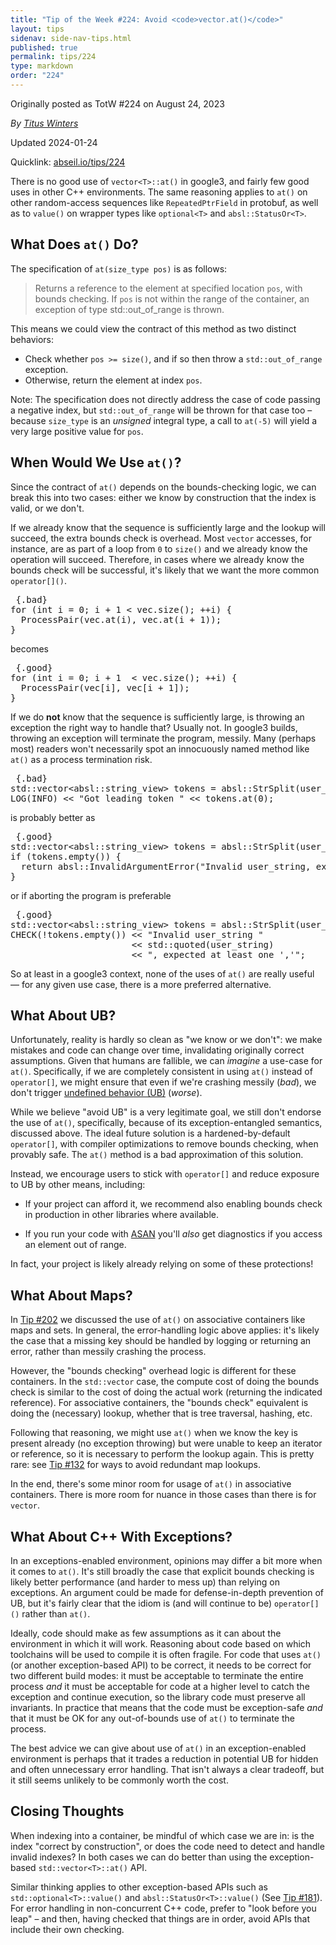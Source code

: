 ```yaml
---
title: "Tip of the Week #224: Avoid <code>vector.at()</code>"
layout: tips
sidenav: side-nav-tips.html
published: true
permalink: tips/224
type: markdown
order: "224"
---
```


Originally posted as TotW #224 on August 24, 2023

*By [Titus Winters](mailto:titus@cs.ucr.edu)*

Updated 2024-01-24

Quicklink: [abseil.io/tips/224](https://abseil.io/tips/224)


There is no good use of `vector<T>::at()` in google3, and fairly few good uses
in other C++ environments. The same reasoning applies to `at()` on other
random-access sequences like `RepeatedPtrField` in protobuf, as well as to
`value()` on wrapper types like `optional<T>` and `absl::StatusOr<T>`.

## What Does <code>at()</code> Do?

The specification of `at(size_type pos)` is as follows:

> Returns a reference to the element at specified location `pos`, with bounds
> checking. If `pos` is not within the range of the container, an exception of
> type std::out_of_range is thrown.

This means we could view the contract of this method as two distinct behaviors:

-   Check whether `pos >= size()`, and if so then throw a `std::out_of_range`
    exception.
-   Otherwise, return the element at index `pos`.

Note: The specification does not directly address the case of code passing a
negative index, but `std::out_of_range` will be thrown for that case too –
because `size_type` is an *unsigned* integral type, a call to `at(-5)` will
yield a very large positive value for `pos`.

## When Would We Use <code>at()</code>?

Since the contract of `at()` depends on the bounds-checking logic, we can break
this into two cases: either we know by construction that the index is valid, or
we don't.

If we already know that the sequence is sufficiently large and the lookup will
succeed, the extra bounds check is overhead. Most `vector` accesses, for
instance, are as part of a loop from `0` to `size()` and we already know the
operation will succeed. Therefore, in cases where we already know the bounds
check will be successful, it's likely that we want the more common
`operator[]()`.

<pre class="prettyprint code"> {.bad}
for (int i = 0; i + 1 &lt; vec.size(); ++i) {
  ProcessPair(vec.at(i), vec.at(i + 1));
}
</pre>

becomes

<pre class="prettyprint code"> {.good}
for (int i = 0; i + 1  &lt; vec.size(); ++i) {
  ProcessPair(vec[i], vec[i + 1]);
}
</pre>

If we do **not** know that the sequence is sufficiently large, is throwing an
exception the right way to handle that? Usually not. In google3 builds, throwing
an exception will terminate the program, messily. Many (perhaps most) readers
won't necessarily spot an innocuously named method like `at()` as a process
termination risk.

<pre class="prettyprint code"> {.bad}
std::vector&lt;absl::string_view&gt; tokens = absl::StrSplit(user_string, ByChar(','));
LOG(INFO) &lt;&lt; "Got leading token " &lt;&lt; tokens.at(0);
</pre>

is probably better as

<pre class="prettyprint code"> {.good}
std::vector&lt;absl::string_view&gt; tokens = absl::StrSplit(user_string, ByChar(','));
if (tokens.empty()) {
  return absl::InvalidArgumentError("Invalid user_string, expected ','");
}
</pre>

or if aborting the program is preferable

<pre class="prettyprint code"> {.good}
std::vector&lt;absl::string_view&gt; tokens = absl::StrSplit(user_string, ByChar(','));
CHECK(!tokens.empty()) &lt;&lt; "Invalid user_string "
                       &lt;&lt; std::quoted(user_string)
                       &lt;&lt; ", expected at least one ','";
</pre>

So at least in a google3 context, none of the uses of `at()` are really useful —
for any given use case, there is a more preferred alternative.

## What About UB?

Unfortunately, reality is hardly so clean as "we know or we don't": we make
mistakes and code can change over time, invalidating originally correct
assumptions. Given that humans are fallible, we can *imagine* a use-case for
`at()`. Specifically, if we are completely consistent in using `at()` instead of
`operator[]`, we might ensure that even if we're crashing messily (*bad*), we
don't trigger [undefined behavior (UB)](/tips/labs/ub-and-you) (*worse*).

While we believe "avoid UB" is a very legitimate goal, we still don't endorse
the use of `at()`, specifically, because of its exception-entangled semantics,
discussed above. The ideal future solution is a hardened-by-default
`operator[]`, with compiler optimizations to remove bounds checking, when
provably safe. The `at()` method is a bad approximation of this solution.

Instead, we encourage users to stick with `operator[]` and reduce exposure to UB
by other means, including:

*   If your project can afford it, we recommend also enabling bounds check in
    production in other libraries where available.

*   If you run your code with [ASAN][asan] you'll *also* get diagnostics if you
    access an element out of range.

In fact, your project is likely already relying on some of these protections!

## What About Maps?

In [Tip #202](/tips/202) we discussed the use of `at()` on associative
containers like maps and sets. In general, the error-handling logic above
applies: it's likely the case that a missing key should be handled by logging or
returning an error, rather than messily crashing the process.

However, the "bounds checking" overhead logic is different for these containers.
In the `std::vector` case, the compute cost of doing the bounds check is similar
to the cost of doing the actual work (returning the indicated reference). For
associative containers, the "bounds check" equivalent is doing the (necessary)
lookup, whether that is tree traversal, hashing, etc.

Following that reasoning, we might use `at()` when we know the key is present
already (no exception throwing) but were unable to keep an iterator or
reference, so it is necessary to perform the lookup again. This is pretty rare:
see [Tip #132](/tips/132) for ways to avoid redundant map lookups.

In the end, there's some minor room for usage of `at()` in associative
containers. There is more room for nuance in those cases than there is for
`vector`.

## What About C++ With Exceptions?

In an exceptions-enabled environment, opinions may differ a bit more when it
comes to `at()`. It's still broadly the case that explicit bounds checking is
likely better performance (and harder to mess up) than relying on exceptions. An
argument could be made for defense-in-depth prevention of UB, but it's fairly
clear that the idiom is (and will continue to be) `operator[]()` rather than
`at()`.

Ideally, code should make as few assumptions as it can about the environment in
which it will work. Reasoning about code based on which toolchains will be used
to compile it is often fragile. For code that uses `at()` (or another
exception-based API) to be correct, it needs to be correct for two different
build modes: it must be acceptable to terminate the entire process *and* it must
be acceptable for code at a higher level to catch the exception and continue
execution, so the library code must preserve all invariants. In practice that
means that the code must be exception-safe *and* that it must be OK for any
out-of-bounds use of `at()` to terminate the process.

The best advice we can give about use of `at()` in an exception-enabled
environment is perhaps that it trades a reduction in potential UB for hidden and
often unnecessary error handling. That isn't always a clear tradeoff, but it
still seems unlikely to be commonly worth the cost.

## Closing Thoughts

When indexing into a container, be mindful of which case we are in: is the index
"correct by construction", or does the code need to detect and handle invalid
indexes? In both cases we can do better than using the exception-based
`std::vector<T>::at()` API.

Similar thinking applies to other exception-based APIs such as
`std::optional<T>::value()` and `absl::StatusOr<T>::value()` (See
[Tip #181](/tips/181)). For error handling in non-concurrent C++ code, prefer to
"look before you leap" – and then, having checked that things are in order,
avoid APIs that include their own checking.

[asan]: https://github.com/google/sanitizers/wiki/AddressSanitizer
